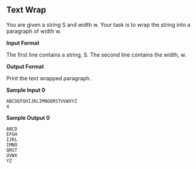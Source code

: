 ## Text Wrap

You are given a string S and width w. 
Your task is to wrap the string into a paragraph of width w.

**Input Format**

The first line contains a string, S. 
The second line contains the width, w.

**Output Format**

Print the text wrapped paragraph.

**Sample Input 0**

```
ABCDEFGHIJKLIMNOQRSTUVWXYZ
4
```

**Sample Output 0**

```
ABCD
EFGH
IJKL
IMNO
QRST
UVWX
YZ
```
